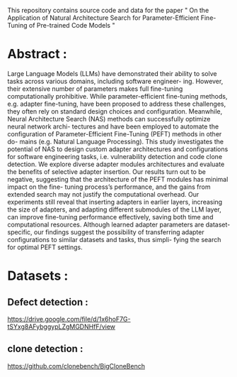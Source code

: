 This repository contains source code and data for the paper " On the Application of Natural Architecture Search for Parameter-Efficient Fine-Tuning of Pre-trained Code Models " 

# Abstract : 

Large Language Models (LLMs) have demonstrated their ability to solve tasks across various domains, including software engineer- ing. However, their extensive number of parameters makes full fine-tuning computationally prohibitive. While parameter-efficient fine-tuning methods, e.g. adapter fine-tuning, have been proposed to address these challenges, they often rely on standard design choices and configuration. Meanwhile, Neural Architecture Search (NAS) methods can successfully optimize neural network archi- tectures and have been employed to automate the configuration of Parameter-Efficient Fine-Tuning (PEFT) methods in other do- mains (e.g. Natural Language Processing). This study investigates the potential of NAS to design custom adapter architectures and configurations for software engineering tasks, i.e. vulnerability detection and code clone detection. We explore diverse adapter modules architectures and evaluate the benefits of selective adapter insertion. Our results turn out to be negative, suggesting that the architecture of the PEFT modules has minimal impact on the fine- tuning process’s performance, and the gains from extended search may not justify the computational overhead. Our experiments still reveal that inserting adapters in earlier layers, increasing the size of adapters, and adapting different submodules of the LLM layer, can improve fine-tuning performance effectively, saving both time and computational resources. Although learned adapter parameters are dataset-specific, our findings suggest the possibility of transferring adapter configurations to similar datasets and tasks, thus simpli- fying the search for optimal PEFT settings. 


# Datasets : 

## Defect detection : 
https://drive.google.com/file/d/1x6hoF7G-tSYxg8AFybggypLZgMGDNHfF/view
## clone detection  : 
https://github.com/clonebench/BigCloneBench
